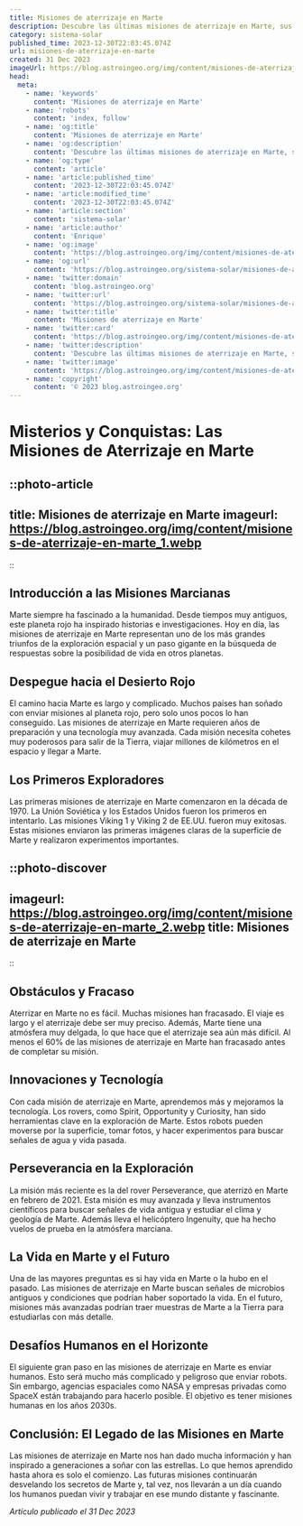 ```yaml
---
title: Misiones de aterrizaje en Marte
description: Descubre las últimas misiones de aterrizaje en Marte, sus avances tecnológicos y cómo preparan el camino para futura exploración humana.
category: sistema-solar
published_time: 2023-12-30T22:03:45.074Z
url: misiones-de-aterrizaje-en-marte
created: 31 Dec 2023
imageUrl: https://blog.astroingeo.org/img/content/misiones-de-aterrizaje-en-marte_1.webp
head:
  meta:
    - name: 'keywords'
      content: 'Misiones de aterrizaje en Marte'
    - name: 'robots'
      content: 'index, follow'
    - name: 'og:title'
      content: 'Misiones de aterrizaje en Marte'
    - name: 'og:description'
      content: 'Descubre las últimas misiones de aterrizaje en Marte, sus avances tecnológicos y cómo preparan el camino para futura exploración humana.'
    - name: 'og:type'
      content: 'article'
    - name: 'article:published_time'
      content: '2023-12-30T22:03:45.074Z'
    - name: 'article:modified_time'
      content: '2023-12-30T22:03:45.074Z'
    - name: 'article:section'
      content: 'sistema-solar'
    - name: 'article:author'
      content: 'Enrique'
    - name: 'og:image'
      content: 'https://blog.astroingeo.org/img/content/misiones-de-aterrizaje-en-marte_1.webp'
    - name: 'og:url'
      content: 'https://blog.astroingeo.org/sistema-solar/misiones-de-aterrizaje-en-marte'
    - name: 'twitter:domain'
      content: 'blog.astroingeo.org'
    - name: 'twitter:url'
      content: 'https://blog.astroingeo.org/sistema-solar/misiones-de-aterrizaje-en-marte'
    - name: 'twitter:title'
      content: 'Misiones de aterrizaje en Marte'
    - name: 'twitter:card'
      content: 'https://blog.astroingeo.org/img/content/misiones-de-aterrizaje-en-marte_1.webp'
    - name: 'twitter:description'
      content: 'Descubre las últimas misiones de aterrizaje en Marte, sus avances tecnológicos y cómo preparan el camino para futura exploración humana.'
    - name: 'twitter:image'
      content: 'https://blog.astroingeo.org/img/content/misiones-de-aterrizaje-en-marte_1.webp'
    - name: 'copyright'
      content: '© 2023 blog.astroingeo.org'
---
```

# Misterios y Conquistas: Las Misiones de Aterrizaje en Marte

::photo-article
---
title: Misiones de aterrizaje en Marte
imageurl: https://blog.astroingeo.org/img/content/misiones-de-aterrizaje-en-marte_1.webp
---
::

## Introducción a las Misiones Marcianas

Marte siempre ha fascinado a la humanidad. Desde tiempos muy antiguos, este planeta rojo ha inspirado historias e investigaciones. Hoy en día, las misiones de aterrizaje en Marte representan uno de los más grandes triunfos de la exploración espacial y un paso gigante en la búsqueda de respuestas sobre la posibilidad de vida en otros planetas.

## Despegue hacia el Desierto Rojo

El camino hacia Marte es largo y complicado. Muchos países han soñado con enviar misiones al planeta rojo, pero solo unos pocos lo han conseguido. Las misiones de aterrizaje en Marte requieren años de preparación y una tecnología muy avanzada. Cada misión necesita cohetes muy poderosos para salir de la Tierra, viajar millones de kilómetros en el espacio y llegar a Marte.

## Los Primeros Exploradores

Las primeras misiones de aterrizaje en Marte comenzaron en la década de 1970. La Unión Soviética y los Estados Unidos fueron los primeros en intentarlo. Las misiones Viking 1 y Viking 2 de EE.UU. fueron muy exitosas. Estas misiones enviaron las primeras imágenes claras de la superficie de Marte y realizaron experimentos importantes.


::photo-discover
---
imageurl: https://blog.astroingeo.org/img/content/misiones-de-aterrizaje-en-marte_2.webp
title: Misiones de aterrizaje en Marte
---
::

## Obstáculos y Fracaso

Aterrizar en Marte no es fácil. Muchas misiones han fracasado. El viaje es largo y el aterrizaje debe ser muy preciso. Además, Marte tiene una atmósfera muy delgada, lo que hace que el aterrizaje sea aún más difícil. Al menos el 60% de las misiones de aterrizaje en Marte han fracasado antes de completar su misión.

## Innovaciones y Tecnología

Con cada misión de aterrizaje en Marte, aprendemos más y mejoramos la tecnología. Los rovers, como Spirit, Opportunity y Curiosity, han sido herramientas clave en la exploración de Marte. Estos robots pueden moverse por la superficie, tomar fotos, y hacer experimentos para buscar señales de agua y vida pasada.

## Perseverancia en la Exploración

La misión más reciente es la del rover Perseverance, que aterrizó en Marte en febrero de 2021. Esta misión es muy avanzada y lleva instrumentos científicos para buscar señales de vida antigua y estudiar el clima y geología de Marte. Además lleva el helicóptero Ingenuity, que ha hecho vuelos de prueba en la atmósfera marciana.

## La Vida en Marte y el Futuro

Una de las mayores preguntas es si hay vida en Marte o la hubo en el pasado. Las misiones de aterrizaje en Marte buscan señales de microbios antiguos y condiciones que podrían haber soportado la vida. En el futuro, misiones más avanzadas podrían traer muestras de Marte a la Tierra para estudiarlas con más detalle.

## Desafíos Humanos en el Horizonte

El siguiente gran paso en las misiones de aterrizaje en Marte es enviar humanos. Esto será mucho más complicado y peligroso que enviar robots. Sin embargo, agencias espaciales como NASA y empresas privadas como SpaceX están trabajando para hacerlo posible. El objetivo es tener misiones humanas en los años 2030s.

## Conclusión: El Legado de las Misiones en Marte

Las misiones de aterrizaje en Marte nos han dado mucha información y han inspirado a generaciones a soñar con las estrellas. Lo que hemos aprendido hasta ahora es solo el comienzo. Las futuras misiones continuarán desvelando los secretos de Marte y, tal vez, nos llevarán a un día cuando los humanos puedan vivir y trabajar en ese mundo distante y fascinante.

_Artículo publicado el 31 Dec 2023_